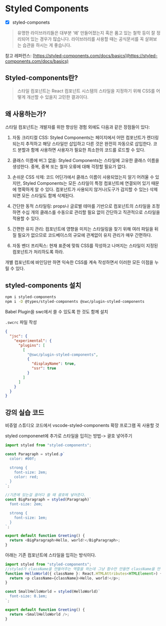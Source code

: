 # Styled Components

- [x] styled-componets

> 유명한 라이브러리들은 대부분 ‘왜’ 만들어졌는지 혹은 품고 있는 철학 등이 잘 정리되어 있는 경우가 많습니다. 라이브러리를 사용할 때는 공식문서를 꼭 살펴보는 습관을 하시는 게 좋습니다.

참고 레퍼런스: [https://styled-components.com/docs/basics](https://styled-components.com/docs/basics)

## Styled-components란?

> 스타일 컴포넌트는 React 컴포넌트 시스템의 스타일을 지정하기 위해 CSS를 어떻게 개선할 수 있을지 고민한 결과이다.

## 왜 사용하는가?

스타일 컴포넌트는 개발자를 위한 향상된 경험 외에도 다음과 같은 장점들이 있다:

1. 자동 크리티컬 CSS: Styled Components는 페이지에서 어떤 컴포넌트가 렌더링되는지 추적하고 해당 스타일만 삽입하고 다른 것은 완전히 자동으로 삽입한다. 코드 분할과 함께 사용하면 사용자가 필요한 최소한의 코드를 로드할 수 있다.

2. 클래스 이름에 버그 없음: Styled Components는 스타일에 고유한 클래스 이름을 생성한다. 중복, 중복 또는 철자 오류에 대해 걱정할 필요가 없다.

3. 손쉬운 CSS 삭제: 코드 어딘가에서 클래스 이름이 사용되었는지 알기 어려울 수 있지만, Styled Components는 모든 스타일이 특정 컴포넌트에 연결되어 있기 때문에 명확하게 알 수 있다. 컴포넌트가 사용되지 않거나(도구가 감지할 수 있는) 삭제되면 모든 스타일도 함께 삭제된다.

4. 간단한 동적 스타일링: props나 글로벌 테마를 기반으로 컴포넌트의 스타일을 조정하면 수십 개의 클래스를 수동으로 관리할 필요 없이 간단하고 직관적으로 스타일을 적용할 수 있다.

5. 간편한 유지 관리: 컴포넌트에 영향을 미치는 스타일링을 찾기 위해 여러 파일을 뒤질 필요가 없으므로 코드베이스의 규모에 관계없이 유지 관리가 매우 간편하다.

6. 자동 벤더 프리픽스: 현재 표준에 맞춰 CSS를 작성하고 나머지는 스타일이 지정된 컴포넌트가 처리하도록 하라.

개별 컴포넌트에 바인딩만 하면 익숙한 CSS를 계속 작성하면서 이러한 모든 이점을 누릴 수 있다.

## styled-components 설치

```bash
npm i styled-components
npm i -D @types/styled-components @swc/plugin-styled-components
```

Babel Plugin을 swc에서 쓸 수 있도록 한 것도 함께 설치

`.swcrc` 파일 작성

```json
{
  "jsc": {
    "experimental": {
      "plugins": [
        [
          "@swc/plugin-styled-components",
          {
            "displayName": true,
            "ssr": true
          }
        ]
      ]
    }
  }
}
```

## 강의 실습 코드

비쥬얼 스튜디오 코드에서 vscode-styled-components 확장 프로그램 꼭 사용할 것

styled componenet에 추가로 스타일을 입히는 방법-> 괄호 넣어주기

```javascript
import styled from "styled-components";

const Paragraph = styled.p`
  color: #00f;

  strong {
    font-size: 2em;
    color: red;
  }
`;

//기존에 있는걸 끌어다 쓸 때 괄호에 넣어준다.
const BigParagraph = styled(Paragraph)`
  font-size: 2em;

  strong {
    font-size: 1em;
  }
`;

export default function Greeting() {
  return <BigParagraph>Hello, world!</BigParagraph>;
}
```

아래는 기존 컴포넌트에 스타일을 입히는 방식이다.

```javascript
import styled from "styled-components";
//styled가 className을 만들어주는 역할을 하는데 그냥 함수만 만들면 className을 만들어줄 수 없다. className을 인자로 받아야한다.
function HelloWorld({ className }: React.HTMLAttributes<HTMLElement>) {
  return <p className={className}>Hello, world!</p>;
}

const SmallHelloWorld = styled(HelloWorld)`
  font-size: 0.1em;
`;

export default function Greeting() {
  return <SmallHelloWorld />;
}
```
